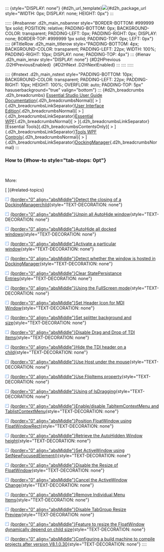 ::: {style="DISPLAY: none"}
[](ms-xhelp:///?Id=d2h_url_template){#d2h_url_template}![](!package_url!){#d2h_package_url style="WIDTH: 0px; DISPLAY: none; HEIGHT: 0px"}
:::

::::: {#nsbanner .d2h_main_nsbanner style="BORDER-BOTTOM: #999999 1px solid; POSITION: relative; PADDING-BOTTOM: 0px; BACKGROUND-COLOR: transparent; PADDING-LEFT: 0px; PADDING-RIGHT: 0px; DISPLAY: none; BORDER-TOP: #999999 1px solid; PADDING-TOP: 0px; LEFT: 0px"}
:::: {#TitleRow .d2h_main_titlerow style="PADDING-BOTTOM: 4px; BACKGROUND-COLOR: transparent; PADDING-LEFT: 22px; WIDTH: 100%; PADDING-RIGHT: 10px; DISPLAY: none; PADDING-TOP: 4px"}
::: {#ienav .d2h_main_ienav style="DISPLAY: none"}
[](ms-xhelp:///?Id=2f059e64-ef96-4f91-bb7f-d8e0fc82ccbb){#D2HPrevious .D2HPreviousEnabled}  [](ms-xhelp:///?Id=633f5098-d2f2-4456-8908-37665d73f02c){#D2HNext .D2HNextEnabled}
:::
::::
:::::

:::: {#nstext .d2h_main_nstext style="PADDING-BOTTOM: 10px; BACKGROUND-COLOR: transparent; PADDING-LEFT: 22px; PADDING-RIGHT: 10px; HEIGHT: 100%; OVERFLOW: auto; PADDING-TOP: 5px" hasuserbackground="true" valign="bottom"}
::: {#d2h_breadcrumbs .d2h_breadcrumbs}
[Essential Studio User Guide Documentation](ms-xhelp:///?Id=12457748-09e3-4d74-a240-8e049cedf030){.d2h_breadcrumbsNormal}[ \> ]{.d2h_breadcrumbsLinkSeparator}[User Interface Edition](ms-xhelp:///?Id=c29296b7-531c-413b-a0ec-488ca1f7f669){.d2h_breadcrumbsNormal}[ \> ]{.d2h_breadcrumbsLinkSeparator}[Essential WPF](ms-xhelp:///?Id=7f4f82c5-151c-4262-94d0-75c4626c77bc){.d2h_breadcrumbsNormal}[ \> ]{.d2h_breadcrumbsLinkSeparator}[Essential Tools]{.d2h_breadcrumbsContentsOnly}[ \> ]{.d2h_breadcrumbsLinkSeparator}[Tools WPF Controls](ms-xhelp:///?Id=2ea58a12-9426-4a63-96b4-89eb80232c2c){.d2h_breadcrumbsNormal}[ \> ]{.d2h_breadcrumbsLinkSeparator}[DockingManager](ms-xhelp:///?Id=74a6d6aa-7a1a-4776-928d-59b34d49d0cb){.d2h_breadcrumbsNormal}
:::

### How to {#how-to style="tab-stops: 0pt"}

 

More:

[ ]{#related-topics}

[![](button.gif){border="0" align="absMiddle"}Detect the closing of a DockingManagerchild](ms-xhelp:///?Id=4dc43809-1baa-4563-9d49-0e870cf6fdc6){style="TEXT-DECORATION: none"}

[![](button.gif){border="0" align="absMiddle"}Unpin all AutoHide window](ms-xhelp:///?Id=1ea1e639-8d9b-4c1f-a490-29acb3d11a41){style="TEXT-DECORATION: none"}

[![](button.gif){border="0" align="absMiddle"}AutoHide all docked windows](ms-xhelp:///?Id=aa887266-1b0e-412f-ae9a-d682dd003ee8){style="TEXT-DECORATION: none"}

[![](button.gif){border="0" align="absMiddle"}Activate a particular window](ms-xhelp:///?Id=57a45a0c-c4ac-43bb-81dc-7b60e8e34c76){style="TEXT-DECORATION: none"}

[![](button.gif){border="0" align="absMiddle"}Detect whether the window is hosted in DockingManager](ms-xhelp:///?Id=b9e7e48b-5576-4660-8eae-f12fcc003bcc){style="TEXT-DECORATION: none"}

[![](button.gif){border="0" align="absMiddle"}Clear StatePersistance Entries](ms-xhelp:///?Id=48ebfdae-67dc-4fce-a339-96b687590276){style="TEXT-DECORATION: none"}

[![](button.gif){border="0" align="absMiddle"}Using the FullScreen mode](ms-xhelp:///?Id=d3278943-c58b-4a3e-a82f-c45bdaac2095){style="TEXT-DECORATION: none"}

[![](button.gif){border="0" align="absMiddle"}Set Header Icon for MDI Window](ms-xhelp:///?Id=40b53de0-401e-4ebd-b316-3262f1476d31){style="TEXT-DECORATION: none"}

[![](button.gif){border="0" align="absMiddle"}Set splitter background and size](ms-xhelp:///?Id=9e6678c6-bffa-4c34-929e-0e7552793b26){style="TEXT-DECORATION: none"}

[![](button.gif){border="0" align="absMiddle"}Disable Drag and Drop of TDI items](ms-xhelp:///?Id=49faf9d9-f56e-4dfa-a783-6093cc6a0464){style="TEXT-DECORATION: none"}

[![](button.gif){border="0" align="absMiddle"}Hide the TDI header on a child](ms-xhelp:///?Id=10a79748-2d2a-4518-8c7d-0c2e76541629){style="TEXT-DECORATION: none"}

[![](button.gif){border="0" align="absMiddle"}Use Host under the mouse](ms-xhelp:///?Id=f340d3be-0659-4047-ba84-8fa64fd82519){style="TEXT-DECORATION: none"}

[![](button.gif){border="0" align="absMiddle"}Use FlipItems property](ms-xhelp:///?Id=8cb1b3c7-158e-4b24-94b4-094f835b3420){style="TEXT-DECORATION: none"}

[![](button.gif){border="0" align="absMiddle"}Using of IsDragging](ms-xhelp:///?Id=15433dcc-38c4-4b30-92a7-c1a07d9dd29d){style="TEXT-DECORATION: none"}

[![](button.gif){border="0" align="absMiddle"}Enable/disable TabItemContextMenu and TablistContextMenu](ms-xhelp:///?Id=a781f42f-eec8-41bd-923e-3e3ad9df8969){style="TEXT-DECORATION: none"}

[![](button.gif){border="0" align="absMiddle"}Position FloatWindow using FloatWindowRect](ms-xhelp:///?Id=0cfe585f-0a64-4a46-8d05-57dfe1c4768b){style="TEXT-DECORATION: none"}

[![](button.gif){border="0" align="absMiddle"}Retrieve the AutoHidden Window height](ms-xhelp:///?Id=d4fd371d-2a23-4bbc-ba6c-4cbcc6c16816){style="TEXT-DECORATION: none"}

[![](button.gif){border="0" align="absMiddle"}Set ActiveWindow using SetNewFocusedElement()](ms-xhelp:///?Id=02289990-b58d-4304-9e25-6218b1f6da34){style="TEXT-DECORATION: none"}

[![](button.gif){border="0" align="absMiddle"}Disable the Resize of FloatWindow](ms-xhelp:///?Id=4350b2d1-3d14-474e-8d3e-3cb4acf02ed6){style="TEXT-DECORATION: none"}

[![](button.gif){border="0" align="absMiddle"}Cancel the ActiveWindow Change](ms-xhelp:///?Id=4719564d-bf66-4ba6-8e0e-82c6cc1997c9){style="TEXT-DECORATION: none"}

[![](button.gif){border="0" align="absMiddle"}Remove Individual Menu Items](ms-xhelp:///?Id=ceef892c-1c7b-46be-8525-3d7336f3c3d5){style="TEXT-DECORATION: none"}

[![](button.gif){border="0" align="absMiddle"}Disable TabGroup Resize Preview](ms-xhelp:///?Id=c8241f8a-7dcd-461b-aaa9-c6cc4a5e45e9){style="TEXT-DECORATION: none"}

[![](button.gif){border="0" align="absMiddle"}Feature to resize the FloatWindow dynamically depend on child size](ms-xhelp:///?Id=fbd43978-5aa4-4cd4-a201-0968ba2645b6){style="TEXT-DECORATION: none"}

[![](button.gif){border="0" align="absMiddle"}Configuring a build machine to compile projects after version V8.1.0.30](ms-xhelp:///?Id=bf38584b-b58a-4558-bd9c-8abc84fd40b8){style="TEXT-DECORATION: none"}
::::
